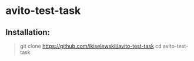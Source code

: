 # avito-test-task

## Installation:
>git clone https://github.com/ikiselewskii/avito-test-task
>cd avito-test-task
